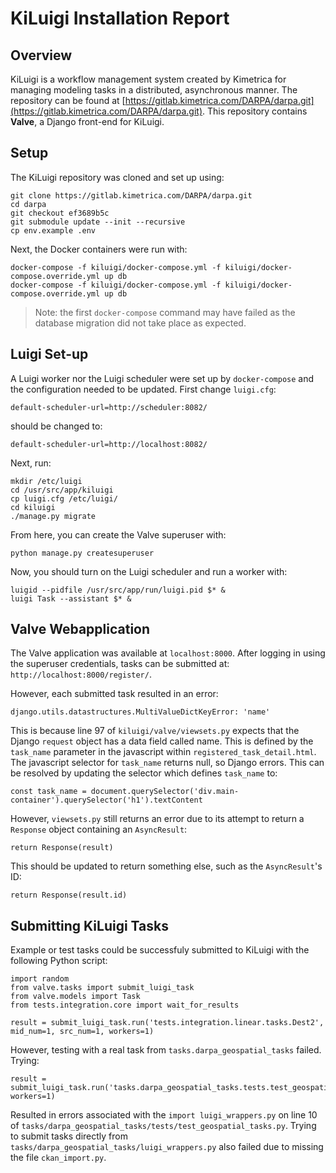 # KiLuigi Installation Report

## Overview
KiLuigi is a workflow management system created by Kimetrica for managing modeling tasks in a distributed, asynchronous manner. The repository can be found at [https://gitlab.kimetrica.com/DARPA/darpa.git](https://gitlab.kimetrica.com/DARPA/darpa.git). This repository contains **Valve**, a Django front-end for KiLuigi.


## Setup
The KiLuigi repository was cloned and set up using:

```
git clone https://gitlab.kimetrica.com/DARPA/darpa.git
cd darpa
git checkout ef3689b5c
git submodule update --init --recursive
cp env.example .env
```

Next, the Docker containers were run with:

```
docker-compose -f kiluigi/docker-compose.yml -f kiluigi/docker-compose.override.yml up db
docker-compose -f kiluigi/docker-compose.yml -f kiluigi/docker-compose.override.yml up db
```

> Note: the first `docker-compose` command may have failed as the database migration did not take place as expected.


## Luigi Set-up
A Luigi worker nor the Luigi scheduler were set up by `docker-compose` and the configuration needed to be updated. First change `luigi.cfg`:

```
default-scheduler-url=http://scheduler:8082/
```

should be changed to:

```
default-scheduler-url=http://localhost:8082/
```

Next, run:

```
mkdir /etc/luigi
cd /usr/src/app/kiluigi
cp luigi.cfg /etc/luigi/
cd kiluigi
./manage.py migrate
```

From here, you can create the Valve superuser with:

```
python manage.py createsuperuser
```

Now, you should turn on the Luigi scheduler and run a worker with:

```
luigid --pidfile /usr/src/app/run/luigi.pid $* &
luigi Task --assistant $* &
```
 
## Valve Webapplication
The Valve application was available at `localhost:8000`. After logging in using the superuser credentials, tasks can be submitted at: `http://localhost:8000/register/`.

However, each submitted task resulted in an error:

```
django.utils.datastructures.MultiValueDictKeyError: 'name'
```

This is because line 97 of `kiluigi/valve/viewsets.py` expects that the Django `request` object has a data field called name. This is defined by the  `task_name` parameter in the javascript within `registered_task_detail.html`. The javascript selector for `task_name` returns null, so Django errors. This can be resolved by updating the selector which defines `task_name` to:

```
const task_name = document.querySelector('div.main-container').querySelector('h1').textContent
```

However, `viewsets.py` still returns an error due to its attempt to return a `Response` object containing an `AsyncResult`:

```
return Response(result)
```

This should be updated to return something else, such as the `AsyncResult`'s ID:

```
return Response(result.id)
```

## Submitting KiLuigi Tasks

Example or test tasks could be successfuly submitted to KiLuigi with the following Python script:

```
import random
from valve.tasks import submit_luigi_task
from valve.models import Task
from tests.integration.core import wait_for_results

result = submit_luigi_task.run('tests.integration.linear.tasks.Dest2', mid_num=1, src_num=1, workers=1)
```

However, testing with a real task from `tasks.darpa_geospatial_tasks` failed. Trying:

```
result = submit_luigi_task.run('tasks.darpa_geospatial_tasks.tests.test_geospatial_tasks.test_raster_proj', workers=1)
```

Resulted in errors associated with the `import luigi_wrappers.py` on line 10 of `tasks/darpa_geospatial_tasks/tests/test_geospatial_tasks.py`. Trying to submit tasks directly from `tasks/darpa_geospatial_tasks/luigi_wrappers.py` also failed due to missing the file `ckan_import.py`.